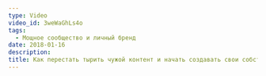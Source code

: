 ```yaml
---
type: Video
video_id: 3weWaGhLs4o
tags:
  - Мощное сообщество и личный бренд
date: 2018-01-16
description: 
title: Как перестать тырить чужой контент и начать создавать свои собственные интересные посты для паблика
---
```

